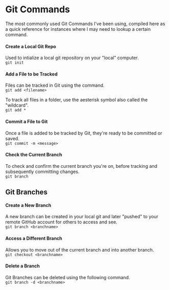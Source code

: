 # Git Commands
The most commonly used Git Commands I've been using, compiled here as a quick reference for instances where I may need to lookup a certain command.

#### Create a Local Git Repo
Used to intialize a local git repository on your "local" computer.   
`git init`

#### Add a File to be Tracked
Files can be tracked in Git using the <add> command.   
`git add <filename>`

To track all files in a folder, use the aesterisk symbol also called the "wildcard".   
`git add *`

#### Commit a File to Git
Once a file is added to be tracked by Git, they're ready to be committed or saved.   
`git commit -m <message>`

#### Check the Current Branch
To check and confirm the current branch you're on, before tracking and subsequently committing changes.   
`git branch`

## Git Branches

#### Create a New Branch
A new branch can be created in your local git and later "pushed" to your remote GitHub account for others to access and see.   
`git branch <branchname>`

#### Access a Different Branch
Allows you to move out of the current branch and into another branch.   
`git checkout <branchname>`

#### Delete a Branch
Git Branches can be deleted using the following command.   
`git branch -d <branchname>`
